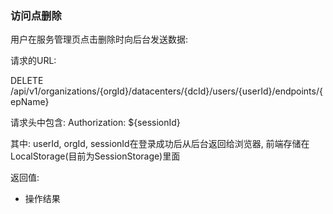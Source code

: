 ### 访问点删除

用户在服务管理页点击删除时向后台发送数据:

请求的URL:

DELETE /api/v1/organizations/{orgId}/datacenters/{dcId}/users/{userId}/endpoints/{epName}

请求头中包含: Authorization: ${sessionId} 

其中: userId, orgId, sessionId在登录成功后从后台返回给浏览器, 前端存储在LocalStorage(目前为SessionStorage)里面


返回值:

* 操作结果

